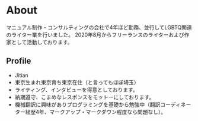 # About
マニュアル制作・コンサルティングの会社で4年ほど勤務、並行してLGBTQ関連のライター業を行いました。
2020年8月からフリーランスのライターおよび作家として活動しております。

## Profile
- Jitian
- 東京生まれ東京育ち東京在住（と言ってもほぼ埼玉）
- ライティング、インタビューを得意としております。
- 納期遵守、こまめなレスポンスをモットーにしております。
- 機械翻訳に興味がありプログラミングを基礎から勉強中（翻訳コーディネーター経歴4年、マークアップ・マークダウン程度なら問題なし）。
